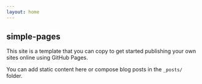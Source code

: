 ```yaml
---
layout: home
---
```


## simple-pages

This site is a template that you can copy to get started publishing your own
sites online using GitHub Pages.

You can add static content here or compose blog posts in the `_posts/` folder.
